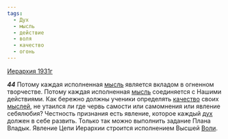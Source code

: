 ```yaml
---
tags:
  - Дух
  - мысль
  - действие
  - воля
  - качество
  - огонь
---
```


[Иерархия 1931г](/agni/1931)

___44___
Потому каждая исполненная [мысль](/tag/#мысль) является вкладом в огненном творчестве. Потому каждая исполненная [мысль](/tag/#мысль) соединяется с Нашими действиями. Как бережно должны ученики определять [качество](/tag/#качество) своих [мыслей](/tag/#мысль), не утаился ли где червь самости или самомнения или явление себялюбия? Честность признания есть явление, которое каждый [дух](/tag/#Дух) должен в себе развить. Только так можно выполнить задание Плана Владык. Явление Цепи Иерархии строится исполнением Высшей [Воли](/tag/#воля).   

